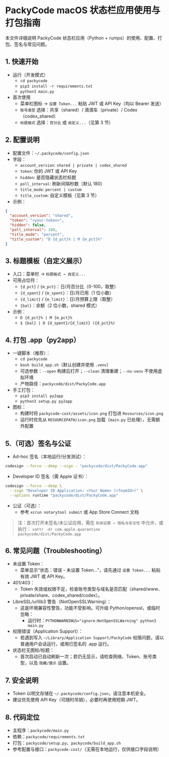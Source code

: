 # PackyCode macOS 状态栏应用使用与打包指南

本文件详细说明 PackyCode 状态栏应用（Python + rumps）的使用、配置、打包、签名与常见问题。

## 1. 快速开始

- 运行（开发模式）
  - `cd packycode`
  - `pip3 install -r requirements.txt`
  - `python3 main.py`
- 首次使用
  - 菜单栏图标 → `设置 Token...` 粘贴 JWT 或 API Key（均以 Bearer 发送）
  - `账号类型` 选择：共享（shared）/ 滴滴车（private）/ Codex（codex_shared）
  - `标题格式` 选择：`百分比` 或 `自定义...`（见第 3 节）

## 2. 配置说明

- 配置文件：`~/.packycode/config.json`
- 字段：
  - `account_version`: `shared | private | codex_shared`
  - `token`: 你的 JWT 或 API Key
  - `hidden`: 是否隐藏状态栏标题
  - `poll_interval`: 刷新间隔秒数（默认 180）
  - `title_mode`: `percent | custom`
  - `title_custom`: 自定义模板（见第 3 节）
- 示例：
```json
{
  "account_version": "shared",
  "token": "<your-token>",
  "hidden": false,
  "poll_interval": 180,
  "title_mode": "percent",
  "title_custom": "D {d_pct}% | M {m_pct}%"
}
```

## 3. 标题模板（自定义展示）

- 入口：菜单栏 → `标题格式 → 自定义...`
- 可用占位符：
  - `{d_pct}` / `{m_pct}`：日/月百分比（0-100，取整）
  - `{d_spent}` / `{m_spent}`：日/月已用（1 位小数）
  - `{d_limit}` / `{m_limit}`：日/月预算上限（取整）
  - `{bal}`：余额（2 位小数，shared 模式）
- 示例：
  - `D {d_pct}% | M {m_pct}%`
  - `$ {bal} | D {d_spent}/{d_limit} ({d_pct}%)`

## 4. 打包 .app（py2app）

- 一键脚本（推荐）：
  - `cd packycode`
  - `bash build_app.sh`（默认创建并使用 `.venv`）
  - 可选参数：`--open` 构建后打开；`--clean` 清理重建；`--no-venv` 不使用虚拟环境
  - 产物路径：`packycode/dist/PackyCode.app`
- 手工打包：
  - `pip3 install py2app`
  - `python3 setup.py py2app`
- 图标：
  - 构建时将 `packycode-cost/assets/icon.png` 打包进 `Resources/icon.png`
  - 运行时优先从 `RESOURCEPATH/icon.png` 加载（`main.py` 已处理），无需额外配置

## 5.（可选）签名与公证

- Ad-hoc 签名（本地运行/分发测试）：
```bash
codesign --force --deep --sign - "packycode/dist/PackyCode.app"
```
- Developer ID 签名（需 Apple 证书）：
```bash
codesign --force --deep \
  --sign "Developer ID Application: <Your Name> (<TeamID>)" \
  --options runtime "packycode/dist/PackyCode.app"
```
- 公证（可选）：
  - 参考 `xcrun notarytool submit` 或 App Store Connect 文档

> 注：首次打开未签名/未公证应用，需在 `系统设置 → 隐私与安全性` 中允许，或执行：
> `xattr -dr com.apple.quarantine packycode/dist/PackyCode.app`

## 6. 常见问题（Troubleshooting）

- 未设置 Token：
  - 菜单显示“状态：错误 - 未设置 Token...”，请先通过 `设置 Token...` 粘贴有效 JWT 或 API Key。
- 401/403：
  - Token 失效或权限不足，检查账号类型与域名是否匹配（shared/www、private/share、codex_shared/codex）。
- LibreSSL/urllib3 警告（NotOpenSSLWarning）：
  - 这是环境兼容性警告，功能不受影响。可升级 Python/openssl，或临时忽略：
    - 运行时：`PYTHONWARNINGS="ignore:NotOpenSSLWarning" python3 main.py`
- 权限错误（Application Support）：
  - 若遇到写入 `~/Library/Application Support/PackyCode` 权限问题，请以普通用户会话运行，或用已签名的 .app 运行。
- 状态栏无图标/标题：
  - 首次启动已自动刷新一次；若仍无显示，请检查网络、Token、账号类型，以及 `隐藏/展示` 设置。

## 7. 安全说明

- Token 以明文存储在 `~/.packycode/config.json`，请注意本机安全。
- 建议优先使用 API Key（可随时吊销），必要时再使用短期 JWT。

## 8. 代码定位

- 主程序：`packycode/main.py`
- 依赖：`packycode/requirements.txt`
- 打包：`packycode/setup.py`、`packycode/build_app.sh`
- 参考配置与接口：`packycode-cost/`（无需在本地运行，仅供接口字段说明）

